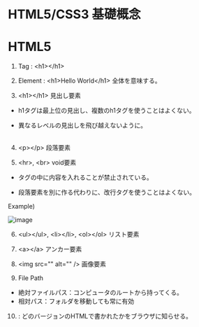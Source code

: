 # HTML5/CSS3 基礎概念
# HTML5
1. Tag : \<h1>\</h1>

2. Element : \<h1>Hello World\</h1> 全体を意味する。

3. \<h1>\</h1> 見出し要素

- h1タグは最上位の見出し、複数のh1タグを使うことはよくない。

- 異なるレベルの見出しを飛び越えないように。<br><br>

4. \<p>\</p> 段落要素

5. \<hr>, \<br> void要素

- タグの中に内容を入れることが禁止されている。

- 段落要素を別に作る代わりに、改行タグを使うことはよくない。<br>

Example)

![image](https://github.com/seungheondev/HTML5-CSS3/assets/170543088/eb388663-46c6-4770-ad8d-0168f49fad8d)<br>

6. \<ul>\</ul>, \<li>\</li>, \<ol>\</ol> リスト要素

7. \<a>\</a> アンカー要素

8. \<img src="" alt="" /> 画像要素

9. File Path
- 絶対ファイルパス：コンピュータのルートから持ってくる。
- 相対パス：フォルダを移動しても常に有効

10. <!DOCTYPE html> : どのバージョンのHTMLで書かれたかをブラウザに知らせる。
